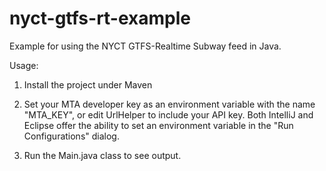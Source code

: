 # nyct-gtfs-rt-example
Example for using the NYCT GTFS-Realtime Subway feed in Java.

Usage:

1. Install the project under Maven

2. Set your MTA developer key as an environment variable with the name "MTA_KEY", or edit UrlHelper to include your API key.
Both IntelliJ and Eclipse offer the ability to set an environment variable in the "Run Configurations" dialog.

3. Run the Main.java class to see output.
